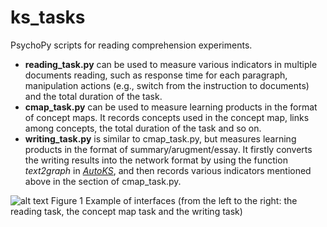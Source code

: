 # ks_tasks
PsychoPy scripts for reading comprehension experiments.
- **reading_task.py** can be used to measure various indicators in multiple documents reading, such as response time for each paragraph, manipulation actions (e.g., switch from the instruction to documents) and the total duration of the task.
- **cmap_task.py** can be used to measure learning products in the format of concept maps. It records concepts used in the concept map, links among concepts, the total duration of the task and so on.
- **writing_task.py** is similar to cmap_task.py, but measures learning products in the format of summary/arugment/essay. It firstly converts the writing results into the network format by using the function *text2graph* in [*AutoKS*](https://github.com/weiziqianpsych/AutoKS), and then records various indicators mentioned above in the section of cmap_task.py.

![alt text](https://github.com/weiziqianpsych/ks_tasks/interfaces_screenshot.png)
Figure 1 Example of interfaces (from the left to the right: the reading task, the concept map task and the writing task)
